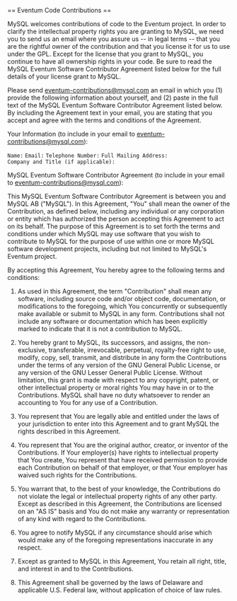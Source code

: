 == Eventum Code Contributions ==

MySQL welcomes contributions of code to the Eventum project. In order to
clarify the intellectual property rights you are granting to MySQL, we
need you to send us an email where you assure us -- in legal terms --
that you are the rightful owner of the contribution and that you license
it for us to use under the GPL. Except for the license that you grant to
MySQL, you continue to have all ownership rights in your code. Be sure
to read the MySQL Eventum Software Contributor Agreement listed below
for the full details of your license grant to MySQL.

Please send eventum-contributions@mysql.com an email in which you (1)
provide the following information about yourself, and (2) paste in the
full text of the MySQL Eventum Software Contributor Agreement listed
below. By including the Agreement text in your email, you are stating
that you accept and agree with the terms and conditions of the
Agreement.

Your Information (to include in your email to
eventum-contributions@mysql.com):

`Name:`
`Email:`
`Telephone Number:`
`Full Mailing Address:`
`Company and Title (if applicable):`

MySQL Eventum Software Contributor Agreement (to include in your email
to eventum-contributions@mysql.com):

This MySQL Eventum Software Contributor Agreement is between you and
MySQL AB ("MySQL"). In this Agreement, "You" shall mean the owner of the
Contribution, as defined below, including any individual or any
corporation or entity which has authorized the person accepting this
Agreement to act on its behalf. The purpose of this Agreement is to set
forth the terms and conditions under which MySQL may use software that
you wish to contribute to MySQL for the purpose of use within one or
more MySQL software development projects, including but not limited to
MySQL's Eventum project.

By accepting this Agreement, You hereby agree to the following terms and
conditions:

1. As used in this Agreement, the term "Contribution" shall mean any
software, including source code and/or object code, documentation, or
modifications to the foregoing, which You concurrently or subsequently
make available or submit to MySQL in any form. Contributions shall not
include any software or documentation which has been explicitly marked
to indicate that it is not a contribution to MySQL.

2. You hereby grant to MySQL, its successors, and assigns, the
non-exclusive, transferable, irrevocable, perpetual, royalty-free right
to use, modify, copy, sell, transmit, and distribute in any form the
Contributions under the terms of any version of the GNU General Public
License, or any version of the GNU Lesser General Public License.
Without limitation, this grant is made with respect to any copyright,
patent, or other intellectual property or moral rights You may have in
or to the Contributions. MySQL shall have no duty whatsoever to render
an accounting to You for any use of a Contribution.

3. You represent that You are legally able and entitled under the laws
of your jurisdiction to enter into this Agreement and to grant MySQL the
rights described in this Agreement.

4. You represent that You are the original author, creator, or inventor
of the Contributions. If Your employer(s) have rights to intellectual
property that You create, You represent that have received permission to
provide each Contribution on behalf of that employer, or that Your
employer has waived such rights for the Contributions.

5. You warrant that, to the best of your knowledge, the Contributions do
not violate the legal or intellectual property rights of any other
party. Except as described in this Agreement, the Contributions are
licensed on an "AS IS" basis and You do not make any warranty or
representation of any kind with regard to the Contributions.

6. You agree to notify MySQL if any circumstance should arise which
would make any of the foregoing representations inaccurate in any
respect.

7. Except as granted to MySQL in this Agreement, You retain all right,
title, and interest in and to the Contributions.

8. This Agreement shall be governed by the laws of Delaware and
applicable U.S. Federal law, without application of choice of law rules.